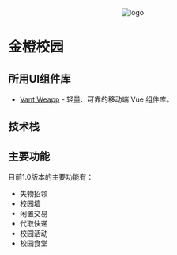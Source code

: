 <div>
    <div align='center'>
        <img src="../master/static/images/logo.png" alt="logo">
    </div>
</div>

# 金橙校园

## 所用UI组件库
- [Vant Weapp](https://vant-contrib.gitee.io/vant/v2/#/zh-CN) - 轻量、可靠的移动端 Vue 组件库。

## 技术栈


## 主要功能
 目前1.0版本的主要功能有：
 - 失物招领
 - 校园墙
 - 闲置交易
 - 代取快递
 - 校园活动
 - 校园食堂
